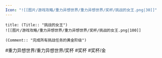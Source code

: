 ```yaml
---
Icon: "![[图片/游戏攻略/重力异想世界/重力异想世界/奖杯/挑战的女王.png|30]]"
---
```

```ad-common-gold-trophy
title: (Title:: "挑战的女王")
![[图片/游戏攻略/重力异想世界/重力异想世界/奖杯/挑战的女王.png|100]]

(Comment:: "完成所有挑战任务的黄金阶级")
```

#重力异想世界/重力异想世界/奖杯 #奖杯 #奖杯/金
